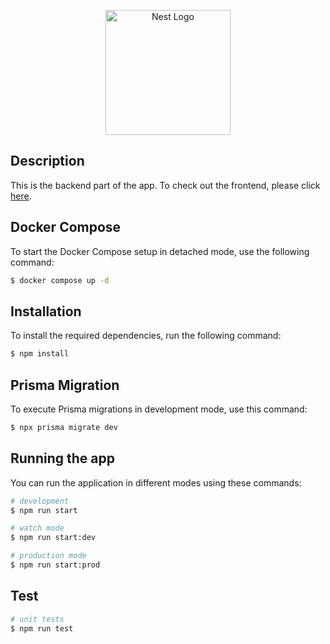 <p align="center">
  <a href="http://nestjs.com/" target="blank"><img src="https://nestjs.com/img/logo-small.svg" width="200" alt="Nest Logo" /></a>
</p>

## Description

This is the backend part of the app. To check out the frontend, please click [here](https://github.com/nainglinaung/scaper-dashboard).

## Docker Compose

To start the Docker Compose setup in detached mode, use the following command:

```bash
$ docker compose up -d 
```

## Installation

To install the required dependencies, run the following command:

```bash
$ npm install
```

## Prisma Migration 

To execute Prisma migrations in development mode, use this command:

```bash
$ npx prisma migrate dev
```

## Running the app

You can run the application in different modes using these commands:

```bash
# development
$ npm run start

# watch mode
$ npm run start:dev

# production mode
$ npm run start:prod
```

## Test

```bash
# unit tests
$ npm run test
```
